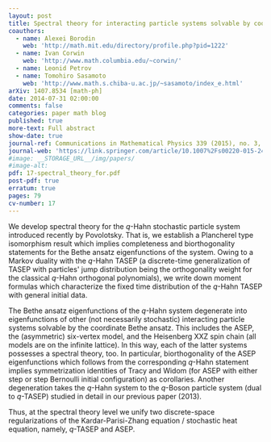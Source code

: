 ```yaml
---
layout: post
title: Spectral theory for interacting particle systems solvable by coordinate Bethe ansatz
coauthors:
  - name: Alexei Borodin
    web: 'http://math.mit.edu/directory/profile.php?pid=1222'
  - name: Ivan Corwin
    web: 'http://www.math.columbia.edu/~corwin/' 
  - name: Leonid Petrov
  - name: Tomohiro Sasamoto
    web: 'http://www.math.s.chiba-u.ac.jp/~sasamoto/index_e.html'
arXiv: 1407.8534 [math-ph]
date: 2014-07-31 02:00:00
comments: false
categories: paper math blog
published: true
more-text: Full abstract
show-date: true
journal-ref: Communications in Mathematical Physics 339 (2015), no. 3, 1167-1245
journal-web: 'https://link.springer.com/article/10.1007%2Fs00220-015-2424-7'
#image: __STORAGE_URL__/img/papers/
#image-alt: 
pdf: 17-spectral_theory_for.pdf
post-pdf: true
erratum: true
pages: 79
cv-number: 17
---
```


We develop spectral theory for the $q$-Hahn stochastic particle system introduced recently by Povolotsky. That is, we establish a Plancherel type isomorphism result which implies completeness and biorthogonality statements for the Bethe ansatz eigenfunctions of the system.<!--more--> Owing to a Markov duality with the $q$-Hahn TASEP (a discrete-time generalization of TASEP with particles' jump distribution being the orthogonality weight for the classical $q$-Hahn orthogonal polynomials), we write down moment formulas which characterize the fixed time distribution of the $q$-Hahn TASEP with general initial data. 

The Bethe ansatz eigenfunctions of the $q$-Hahn system degenerate into eigenfunctions of other (not necessarily stochastic) interacting particle systems solvable by the coordinate Bethe ansatz. This includes the ASEP, the (asymmetric) six-vertex model, and the Heisenberg XXZ spin chain (all models are on the infinite lattice). In this way, each of the latter systems possesses a spectral theory, too. In particular, biorthogonality of the ASEP eigenfunctions which follows from the corresponding $q$-Hahn statement implies symmetrization identities of Tracy and Widom (for ASEP with either step or step Bernoulli initial configuration) as corollaries. Another degeneration takes the $q$-Hahn system to the $q$-Boson particle system (dual to $q$-TASEP) studied in detail in our previous paper (2013).

Thus, at the spectral theory level we unify two discrete-space regularizations of the Kardar-Parisi-Zhang equation / stochastic heat equation, namely, $q$-TASEP and ASEP.
